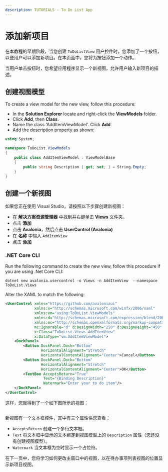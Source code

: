 ```yaml
---
description: TUTORIALS - To Do List App
---
```


# 添加新项目

在本教程的早期阶段，当您创建 `ToDoListView` 用户控件时，您添加了一个按钮，以便用户可以添加新项目。在本页面中，您将为按钮添加一个动作。

当用户单击按钮时，您希望应用程序显示一个新视图，允许用户输入新项目的描述。

## 创建视图模型

To create a view model for the new view, follow this procedure:

- In the **Solution Explorer** locate and right-click the **ViewModels** folder.&#x20;
- Click **Add**, then **Class**.&#x20;
- Name the class 'AddItemViewModel'. Click **Add**.
- Add the description property as shown:

```csharp
using System;

namespace ToDoList.ViewModels
{
    public class AddItemViewModel : ViewModelBase
    {
        public string Description { get; set; } = String.Empty;
    }
}
```

## 创建一个新视图

如果您正在使用 Visual Studio，请按照以下步骤创建新视图：

- 在 **解决方案资源管理器** 中找到并右键单击 **Views** 文件夹。
- 点击 **添加**
- 点击 **Avalonia**，然后点击 **UserControl (Avalonia)**
- 在 **名称** 中输入 `AddItemView`
- 点击 **添加**

### .NET Core CLI

Run the following command to create the new view, follow this procedure if you are using .Net Core CLI:

```
dotnet new avalonia.usercontrol -o Views -n AddItemView  --namespace ToDoList.Views
```

Alter the XAML to match the following:

```xml
<UserControl xmlns="https://github.com/avaloniaui"
             xmlns:x="http://schemas.microsoft.com/winfx/2006/xaml"
             xmlns:vm="using:ToDoList.ViewModels"
             xmlns:d="http://schemas.microsoft.com/expression/blend/2008"
             xmlns:mc="http://schemas.openxmlformats.org/markup-compatibility/2006"
             mc:Ignorable="d" d:DesignWidth="250" d:DesignHeight="450"
             x:Class="ToDoList.Views.AddItemView"
             x:DataType="vm:AddItemViewModel">
    <DockPanel>
        <Button DockPanel.Dock="Bottom"
                HorizontalAlignment="Stretch"
                HorizontalContentAlignment="Center">Cancel</Button>
        <Button DockPanel.Dock="Bottom"
                HorizontalAlignment="Stretch"
                HorizontalContentAlignment="Center">OK</Button>
        <TextBox AcceptsReturn="True"
                 Text="{Binding Description}"
                 Watermark="Enter your to do item"/>
    </DockPanel>
</UserControl>
```

这样，您就得到了一个如下图所示的视图：

<div style={{textAlign: 'center'}}>
  <img src="/img/gitbook-import/assets/image (44).png" alt=""/>
</div>

新视图有一个文本框控件，其中有三个属性供您查看：

* `AcceptsReturn` 创建一个多行文本框。
* `Text` 将文本框中显示的文本绑定到视图模型上的 `Description` 属性（您还没有创建视图模型）。
* `Watermark` 当文本框为空时显示一个占位符。

在下一页中，您将学习如何更改主窗口中的视图，以在待办事项列表视图的位置显示新项目视图。
